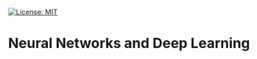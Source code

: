 [![License: MIT](https://img.shields.io/badge/License-MIT-yellow.svg)](https://opensource.org/licenses/MIT)

# Neural Networks and Deep Learning
